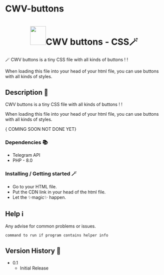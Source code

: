 # CWV-buttons
<h1 align=center><img height="60px" width="50px"  src="https://user-images.githubusercontent.com/31287869/185493697-9afa413e-7323-4b1d-a703-e779b84da720.png"></img>CWV buttons - CSS🪄</h1>

🪄 CWV buttons is a tiny CSS file with all kinds of buttons ! ! 

When loading this file into your head of your html file, you can use buttons with all kinds of styles.

## Description 🧙

CWV buttons is a tiny CSS file with all kinds of buttons ! ! 

When loading this file into your head of your html file, you can use buttons with all kinds of styles.

{ COMING SOON NOT DONE YET}

### Dependencies 📚

* Telegram API
* PHP - 8.0

### Installing  / Getting started 🪄

* Go to your HTML file.
* Put the CDN link in your head of the html file.
* Let the ✨magic✨ happen.

## Help ℹ️

Any advise for common problems or issues.
```
command to run if program contains helper info
```

## Version History 🧙

* 0.1
    * Initial Release

